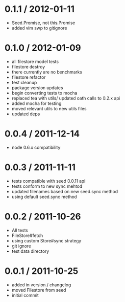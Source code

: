 
0.1.1 / 2012-01-11 
==================

  * Seed.Promise, not this.Promise
  * added vim swp to gitignore

0.1.0 / 2012-01-09
==================

  * all filestore model tests
  * filestore destroy
  * there currently are no benchmarks
  * filestore refactor
  * test cleanup
  * package version updates
  * begin converting tests to mocha
  * replaced tea with utils/ updated oath calls to 0.2.x api
  * added mocha for testing
  * moved relevant utils to new utils files
  * updated deps

0.0.4 / 2011-12-14
==================

  * node 0.6.x compatibility

0.0.3 / 2011-11-11
==================

  * tests compatible with seed 0.0.11 api
  * tests conform to new sync mehtod
  * updated filenames based on new seed.sync method
  * using default seed.sync method

0.0.2 / 2011-10-26
==================

  * All tests
  * FileStore#fetch
  * using custom Store#sync strategy
  * git ignore
  * test data directory

0.0.1 / 2011-10-25
==================

  * added in version / changelog
  * moved Filestore from seed
  * initial commit
